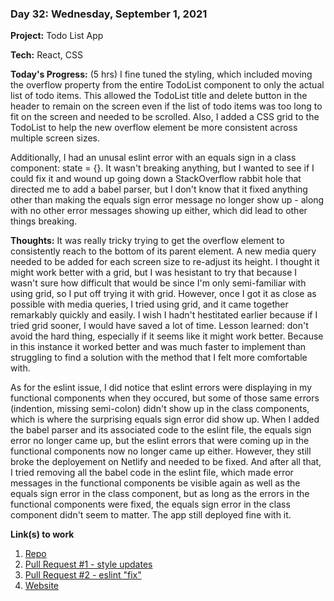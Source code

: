 
### Day 32: Wednesday, September 1, 2021

**Project:** Todo List App

**Tech:** React, CSS

**Today's Progress:** (5 hrs) I fine tuned the styling, which included moving the overflow property from the entire TodoList component to only the actual list of todo items. This allowed the TodoList title and delete button in the header to remain on the screen even if the list of todo items was too long to fit on the screen and needed to be scrolled. Also, I added a CSS grid to the TodoList to help the new overflow element be more consistent across multiple screen sizes.

Additionally, I had an unusal eslint error with an equals sign in a class component: state = {}. It wasn't breaking anything, but I wanted to see if I could fix it and wound up going down a StackOverflow rabbit hole that directed me to add a babel parser, but I don't know that it fixed anything other than making the equals sign error message no longer show up - along with no other error messages showing up either, which did lead to other things breaking.

**Thoughts:** It was really tricky trying to get the overflow element to consistently reach to the bottom of its parent element. A new media query needed to be added for each screen size to re-adjust its height. I thought it might work better with a grid, but I was hesistant to try that because I wasn't sure how difficult that would be since I'm only semi-familiar with using grid, so I put off trying it with grid. However, once I got it as close as possible with media queries, I tried using grid, and it came together remarkably quickly and easily. I wish I hadn't hestitated earlier because if I tried grid sooner, I would have saved a lot of time. Lesson learned: don't avoid the hard thing, especially if it seems like it might work better. Because in this instance it worked better and was much faster to implement than struggling to find a solution with the method that I felt more comfortable with.

As for the eslint issue, I did notice that eslint errors were displaying in my functional components when they occured, but some of those same errors (indention, missing semi-colon) didn't show up in the class components, which is where the surprising equals sign error did show up. When I added the babel parser and its associated code to the eslint file, the equals sign error no longer came up, but the eslint errors that were coming up in the functional components now no longer came up either. However, they still broke the deployement on Netlify and needed to be fixed. And after all that, I tried removing all the babel code in the eslint file, which made error messages in the functional components be visible again as well as the equals sign error in the class component, but as long as the errors in the functional components were fixed, the equals sign error in the class component didn't seem to matter. The app still deployed fine with it.

**Link(s) to work**
1. [Repo](https://github.com/franco-ortega/demo-react-01-todos)
1. [Pull Request #1 - style updates](https://github.com/franco-ortega/demo-react-01-todos/commit/0b267390154a5246a7a928e516ff86ca0afa75e8)
1. [Pull Request #2 - eslint "fix"](https://github.com/franco-ortega/demo-react-01-todos/commit/b01feee8d266adac24cd86d02a75c244f9e42a1f)
1. [Website](https://a-list-of-todos.netlify.app)
